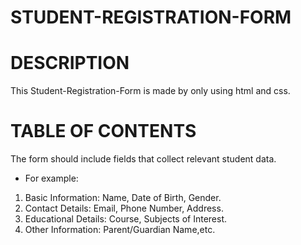 # STUDENT-REGISTRATION-FORM


# DESCRIPTION
This Student-Registration-Form is made by only using html and css.


# TABLE OF CONTENTS
The form should include fields that collect relevant student data. 
* For example: 
1. Basic Information: Name, Date of Birth, Gender. 
2. Contact Details: Email, Phone Number, Address. 
3. Educational Details: Course, Subjects of Interest. 
4. Other Information: Parent/Guardian Name,etc.
